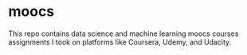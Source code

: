 # moocs
This repo contains data science and machine learning moocs courses assignments I took on platforms like Coursera, Udemy, and Udacity.

